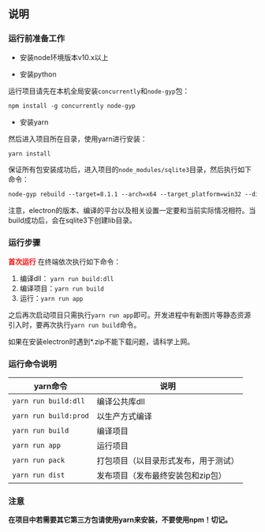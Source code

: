 ## 说明

### 运行前准备工作

- 安装node环境版本v10.x以上

- 安装python

运行项目请先在本机全局安装`concurrently`和`node-gyp`包：

```txt
npm install -g concurrently node-gyp
```

- 安装yarn

然后进入项目所在目录，使用yarn进行安装：

```txt
yarn install
```

保证所有包安装成功后，进入项目的`node_modules/sqlite3`目录，然后执行如下命令：

```txt
node-gyp rebuild --target=8.1.1 --arch=x64 --target_platform=win32 --dist-url=https://atom.io/download/electron/ --module_name=node_sqlite3 --module_path=../lib/binding/electron-v8.1-win32-x64
```
注意，electron的版本、编译的平台以及相关设置一定要和当前实际情况相符。当build成功后，会在sqlite3下创建lib目录。

### 运行步骤

<span style="color:red;">**首次运行**</span> 在终端依次执行如下命令：

1. 编译dll： `yarn run build:dll`
2. 编译项目：`yarn run build`
3. 运行：`yarn run app`

之后再次启动项目只需执行`yarn run app`即可。开发进程中有新图片等静态资源引入时，要再次执行`yarn run build`命令。

如果在安装electron时遇到*.zip不能下载问题，请科学上网。

### 运行命令说明

yarn命令|说明
---|---
`yarn run build:dll`|编译公共库dll
`yarn run build:prod`|以生产方式编译
`yarn run build`|编译项目
`yarn run app`|运行项目
`yarn run pack`|打包项目（以目录形式发布，用于测试）
`yarn run dist`|发布项目（发布最终安装包和zip包）

### 注意

**在项目中若需要其它第三方包请使用yarn来安装，不要使用npm！切记。**

